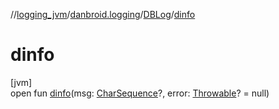 //[logging_jvm](../../../index.md)/[danbroid.logging](../index.md)/[DBLog](index.md)/[dinfo](dinfo.md)

# dinfo

[jvm]\
open fun [dinfo](dinfo.md)(msg: [CharSequence](https://kotlinlang.org/api/latest/jvm/stdlib/kotlin/-char-sequence/index.html)?, error: [Throwable](https://kotlinlang.org/api/latest/jvm/stdlib/kotlin/-throwable/index.html)? = null)
